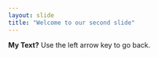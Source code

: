```yaml
---
layout: slide
title: "Welcome to our second slide"
---
```

**My Text?**
Use the left arrow key to go back.
